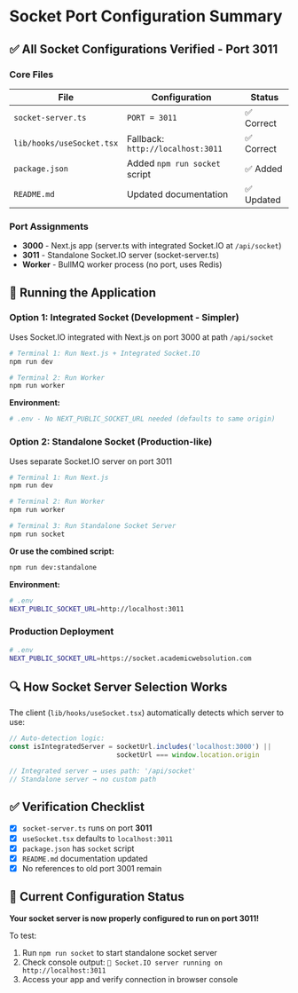 # Socket Port Configuration Summary

## ✅ All Socket Configurations Verified - Port 3011

### Core Files
| File | Configuration | Status |
|------|---------------|--------|
| `socket-server.ts` | `PORT = 3011` | ✅ Correct |
| `lib/hooks/useSocket.tsx` | Fallback: `http://localhost:3011` | ✅ Correct |
| `package.json` | Added `npm run socket` script | ✅ Added |
| `README.md` | Updated documentation | ✅ Updated |

### Port Assignments
- **3000** - Next.js app (server.ts with integrated Socket.IO at `/api/socket`)
- **3011** - Standalone Socket.IO server (socket-server.ts)
- **Worker** - BullMQ worker process (no port, uses Redis)

## 🚀 Running the Application

### Option 1: Integrated Socket (Development - Simpler)
Uses Socket.IO integrated with Next.js on port 3000 at path `/api/socket`

```bash
# Terminal 1: Run Next.js + Integrated Socket.IO
npm run dev

# Terminal 2: Run Worker
npm run worker
```

**Environment:**
```bash
# .env - No NEXT_PUBLIC_SOCKET_URL needed (defaults to same origin)
```

### Option 2: Standalone Socket (Production-like)
Uses separate Socket.IO server on port 3011

```bash
# Terminal 1: Run Next.js
npm run dev

# Terminal 2: Run Worker
npm run worker

# Terminal 3: Run Standalone Socket Server
npm run socket
```

**Or use the combined script:**
```bash
npm run dev:standalone
```

**Environment:**
```bash
# .env
NEXT_PUBLIC_SOCKET_URL=http://localhost:3011
```

### Production Deployment
```bash
# .env
NEXT_PUBLIC_SOCKET_URL=https://socket.academicwebsolution.com
```

## 🔍 How Socket Server Selection Works

The client (`lib/hooks/useSocket.tsx`) automatically detects which server to use:

```typescript
// Auto-detection logic:
const isIntegratedServer = socketUrl.includes('localhost:3000') || 
                           socketUrl === window.location.origin

// Integrated server → uses path: '/api/socket'
// Standalone server → no custom path
```

## ✅ Verification Checklist

- [x] `socket-server.ts` runs on port **3011**
- [x] `useSocket.tsx` defaults to `localhost:3011`
- [x] `package.json` has `socket` script
- [x] `README.md` documentation updated
- [x] No references to old port 3001 remain

## 🎯 Current Configuration Status

**Your socket server is now properly configured to run on port 3011!**

To test:
1. Run `npm run socket` to start standalone socket server
2. Check console output: `🔌 Socket.IO server running on http://localhost:3011`
3. Access your app and verify connection in browser console
